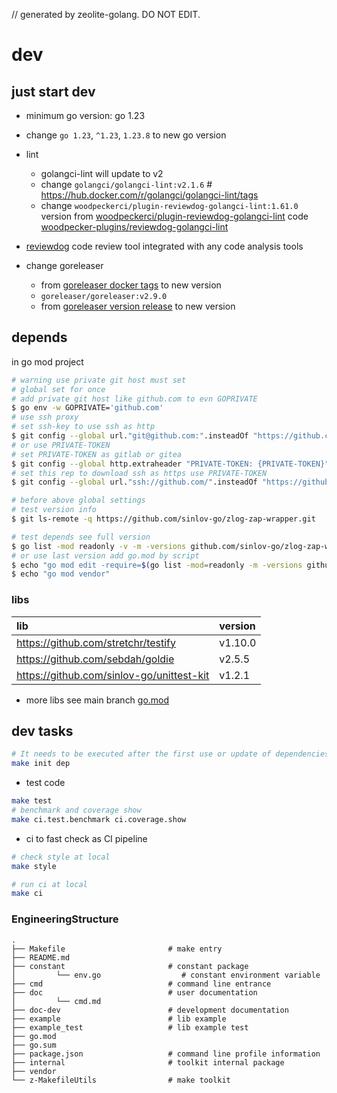 // generated by zeolite-golang. DO NOT EDIT.

# dev

## just start dev

- minimum go version: go 1.23
- change `go 1.23`, `^1.23`, `1.23.8` to new go version
- lint
    - golangci-lint will update to v2
    - change `golangci/golangci-lint:v2.1.6` # https://hub.docker.com/r/golangci/golangci-lint/tags
    - change `woodpeckerci/plugin-reviewdog-golangci-lint:1.61.0` version
      from [woodpeckerci/plugin-reviewdog-golangci-lint](https://hub.docker.com/r/woodpeckerci/plugin-reviewdog-golangci-lint/tags)
      code [woodpecker-plugins/reviewdog-golangci-lint](https://codeberg.org/woodpecker-plugins/reviewdog-golangci-lint)

- [reviewdog](https://github.com/reviewdog/reviewdog) code review tool integrated with any code analysis tools

- change goreleaser
    - from [goreleaser docker tags](https://hub.docker.com/r/goreleaser/goreleaser/tags) to new version
    - `goreleaser/goreleaser:v2.9.0`
    - from [goreleaser version release](https://github.com/goreleaser/goreleaser/releases) to new version

## depends

in go mod project

```bash
# warning use private git host must set
# global set for once
# add private git host like github.com to evn GOPRIVATE
$ go env -w GOPRIVATE='github.com'
# use ssh proxy
# set ssh-key to use ssh as http
$ git config --global url."git@github.com:".insteadOf "https://github.com/"
# or use PRIVATE-TOKEN
# set PRIVATE-TOKEN as gitlab or gitea
$ git config --global http.extraheader "PRIVATE-TOKEN: {PRIVATE-TOKEN}"
# set this rep to download ssh as https use PRIVATE-TOKEN
$ git config --global url."ssh://github.com/".insteadOf "https://github.com/"

# before above global settings
# test version info
$ git ls-remote -q https://github.com/sinlov-go/zlog-zap-wrapper.git

# test depends see full version
$ go list -mod readonly -v -m -versions github.com/sinlov-go/zlog-zap-wrapper
# or use last version add go.mod by script
$ echo "go mod edit -require=$(go list -mod=readonly -m -versions github.com/sinlov-go/zlog-zap-wrapper | awk '{print $1 "@" $NF}')"
$ echo "go mod vendor"
```

### libs

| lib                                       | version |
|:------------------------------------------|:--------|
| https://github.com/stretchr/testify       | v1.10.0 |
| https://github.com/sebdah/goldie          | v2.5.5  |
| https://github.com/sinlov-go/unittest-kit | v1.2.1  |

- more libs see main
  branch [go.mod](https://github.com/sinlov-go/zlog-zap-wrapper/src/branch/main/go.mod)

## dev tasks

```bash
# It needs to be executed after the first use or update of dependencies.
make init dep
```

- test code

```bash
make test
# benchmark and coverage show
make ci.test.benchmark ci.coverage.show
```

- ci to fast check as CI pipeline

```bash
# check style at local
make style

# run ci at local
make ci
```

### EngineeringStructure

```
.
├── Makefile                       # make entry
├── README.md
├── constant                       # constant package
│         └── env.go                  # constant environment variable
├── cmd                            # command line entrance
├── doc                            # user documentation
│         └── cmd.md
├── doc-dev                        # development documentation
├── example                        # lib example
├── example_test                   # lib example test
├── go.mod
├── go.sum
├── package.json                   # command line profile information
├── internal                       # toolkit internal package
├── vendor
└── z-MakefileUtils                # make toolkit

```
